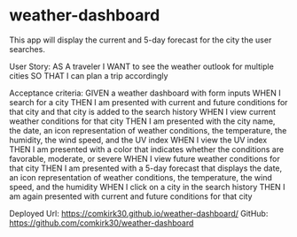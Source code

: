 # weather-dashboard

This app will display the current and 5-day forecast for the city the user searches.

User Story:
AS A traveler
I WANT to see the weather outlook for multiple cities
SO THAT I can plan a trip accordingly

Acceptance criteria:
GIVEN a weather dashboard with form inputs
WHEN I search for a city
THEN I am presented with current and future conditions for that city and that city is added to the search history
WHEN I view current weather conditions for that city
THEN I am presented with the city name, the date, an icon representation of weather conditions, the temperature, the humidity, the wind speed, and the UV index
WHEN I view the UV index
THEN I am presented with a color that indicates whether the conditions are favorable, moderate, or severe
WHEN I view future weather conditions for that city
THEN I am presented with a 5-day forecast that displays the date, an icon representation of weather conditions, the temperature, the wind speed, and the humidity
WHEN I click on a city in the search history
THEN I am again presented with current and future conditions for that city

Deployed Url: https://comkirk30.github.io/weather-dashboard/
GitHub: https://github.com/comkirk30/weather-dashboard


